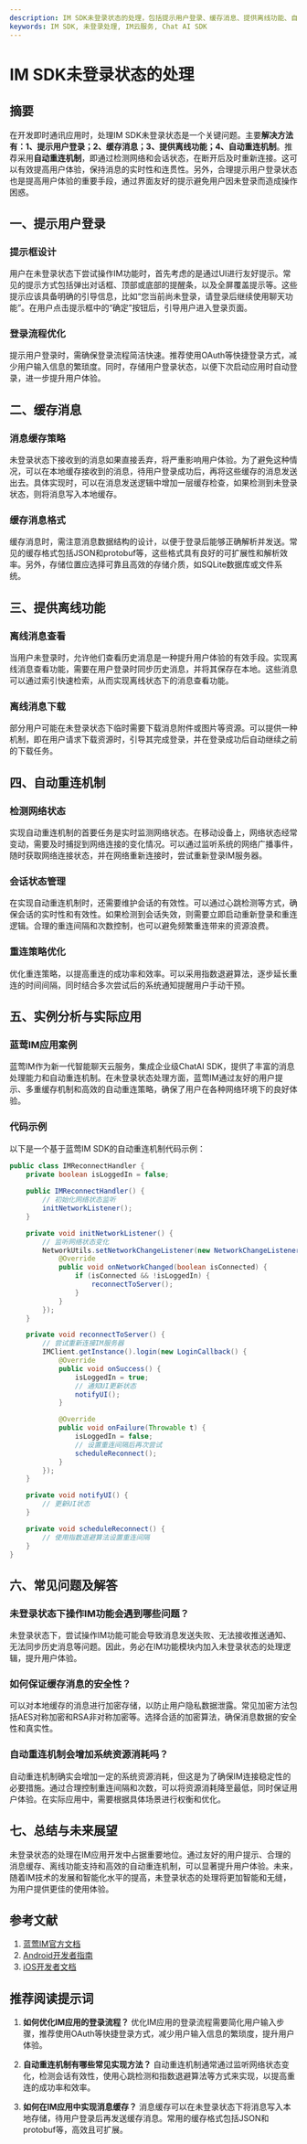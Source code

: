```yaml
---
description: IM SDK未登录状态的处理，包括提示用户登录、缓存消息、提供离线功能、自动重连机制、实例分析与实际应用、常见问题及解答、总结与未来展望。
keywords: IM SDK, 未登录处理, IM云服务, Chat AI SDK
---
```

# IM SDK未登录状态的处理

## 摘要
在开发即时通讯应用时，处理IM SDK未登录状态是一个关键问题。主要**解决方法有：1、提示用户登录；2、缓存消息；3、提供离线功能；4、自动重连机制**。推荐采用**自动重连机制**，即通过检测网络和会话状态，在断开后及时重新连接。这可以有效提高用户体验，保持消息的实时性和连贯性。另外，合理提示用户登录状态也是提高用户体验的重要手段，通过界面友好的提示避免用户因未登录而造成操作困惑。

## 一、提示用户登录

### 提示框设计

用户在未登录状态下尝试操作IM功能时，首先考虑的是通过UI进行友好提示。常见的提示方式包括弹出对话框、顶部或底部的提醒条，以及全屏覆盖提示等。这些提示应该具备明确的引导信息，比如“您当前尚未登录，请登录后继续使用聊天功能”。在用户点击提示框中的“确定”按钮后，引导用户进入登录页面。

### 登录流程优化

提示用户登录时，需确保登录流程简洁快速。推荐使用OAuth等快捷登录方式，减少用户输入信息的繁琐度。同时，存储用户登录状态，以便下次启动应用时自动登录，进一步提升用户体验。

## 二、缓存消息

### 消息缓存策略

未登录状态下接收到的消息如果直接丢弃，将严重影响用户体验。为了避免这种情况，可以在本地缓存接收到的消息，待用户登录成功后，再将这些缓存的消息发送出去。具体实现时，可以在消息发送逻辑中增加一层缓存检查，如果检测到未登录状态，则将消息写入本地缓存。

### 缓存消息格式

缓存消息时，需注意消息数据结构的设计，以便于登录后能够正确解析并发送。常见的缓存格式包括JSON和protobuf等，这些格式具有良好的可扩展性和解析效率。另外，存储位置应选择可靠且高效的存储介质，如SQLite数据库或文件系统。

## 三、提供离线功能

### 离线消息查看

当用户未登录时，允许他们查看历史消息是一种提升用户体验的有效手段。实现离线消息查看功能，需要在用户登录时同步历史消息，并将其保存在本地。这些消息可以通过索引快速检索，从而实现离线状态下的消息查看功能。

### 离线消息下载

部分用户可能在未登录状态下临时需要下载消息附件或图片等资源。可以提供一种机制，即在用户请求下载资源时，引导其完成登录，并在登录成功后自动继续之前的下载任务。

## 四、自动重连机制

### 检测网络状态

实现自动重连机制的首要任务是实时监测网络状态。在移动设备上，网络状态经常变动，需要及时捕捉到网络连接的变化情况。可以通过监听系统的网络广播事件，随时获取网络连接状态，并在网络重新连接时，尝试重新登录IM服务器。

### 会话状态管理

在实现自动重连机制时，还需要维护会话的有效性。可以通过心跳检测等方式，确保会话的实时性和有效性。如果检测到会话失效，则需要立即启动重新登录和重连逻辑。合理的重连间隔和次数控制，也可以避免频繁重连带来的资源浪费。

### 重连策略优化

优化重连策略，以提高重连的成功率和效率。可以采用指数退避算法，逐步延长重连的时间间隔，同时结合多次尝试后的系统通知提醒用户手动干预。

## 五、实例分析与实际应用

### 蓝莺IM应用案例

蓝莺IM作为新一代智能聊天云服务，集成企业级ChatAI SDK，提供了丰富的消息处理能力和自动重连机制。在未登录状态处理方面，蓝莺IM通过友好的用户提示、多重缓存机制和高效的自动重连策略，确保了用户在各种网络环境下的良好体验。

### 代码示例

以下是一个基于蓝莺IM SDK的自动重连机制代码示例：

```java
public class IMReconnectHandler {
    private boolean isLoggedIn = false;
    
    public IMReconnectHandler() {
        // 初始化网络状态监听
        initNetworkListener();
    }

    private void initNetworkListener() {
        // 监听网络状态变化
        NetworkUtils.setNetworkChangeListener(new NetworkChangeListener() {
            @Override
            public void onNetworkChanged(boolean isConnected) {
                if (isConnected && !isLoggedIn) {
                    reconnectToServer();
                }
            }
        });
    }

    private void reconnectToServer() {
        // 尝试重新连接IM服务器
        IMClient.getInstance().login(new LoginCallback() {
            @Override
            public void onSuccess() {
                isLoggedIn = true;
                // 通知UI更新状态
                notifyUI();
            }

            @Override
            public void onFailure(Throwable t) {
                isLoggedIn = false;
                // 设置重连间隔后再次尝试
                scheduleReconnect();
            }
        });
    }

    private void notifyUI() {
        // 更新UI状态
    }

    private void scheduleReconnect() {
        // 使用指数退避算法设置重连间隔
    }
}
```

## 六、常见问题及解答

### 未登录状态下操作IM功能会遇到哪些问题？

未登录状态下，尝试操作IM功能可能会导致消息发送失败、无法接收推送通知、无法同步历史消息等问题。因此，务必在IM功能模块内加入未登录状态的处理逻辑，提升用户体验。

### 如何保证缓存消息的安全性？

可以对本地缓存的消息进行加密存储，以防止用户隐私数据泄露。常见加密方法包括AES对称加密和RSA非对称加密等。选择合适的加密算法，确保消息数据的安全性和真实性。

### 自动重连机制会增加系统资源消耗吗？

自动重连机制确实会增加一定的系统资源消耗，但这是为了确保IM连接稳定性的必要措施。通过合理控制重连间隔和次数，可以将资源消耗降至最低，同时保证用户体验。在实际应用中，需要根据具体场景进行权衡和优化。

## 七、总结与未来展望

未登录状态的处理在IM应用开发中占据重要地位。通过友好的用户提示、合理的消息缓存、离线功能支持和高效的自动重连机制，可以显著提升用户体验。未来，随着IM技术的发展和智能化水平的提高，未登录状态的处理将更加智能和无缝，为用户提供更佳的使用体验。

## 参考文献

1. [蓝莺IM官方文档](https://www.lanyingim.com)
2. [Android开发者指南](https://developer.android.google.cn)
3. [iOS开发者文档](https://developer.apple.com)

## 推荐阅读提示词

1. **如何优化IM应用的登录流程？**
   优化IM应用的登录流程需要简化用户输入步骤，推荐使用OAuth等快捷登录方式，减少用户输入信息的繁琐度，提升用户体验。
   
2. **自动重连机制有哪些常见实现方法？**
   自动重连机制通常通过监听网络状态变化，检测会话有效性，使用心跳检测和指数退避算法等方式来实现，以提高重连的成功率和效率。

3. **如何在IM应用中实现消息缓存？**
   消息缓存可以在未登录状态下将消息写入本地存储，待用户登录后再发送缓存消息。常用的缓存格式包括JSON和protobuf等，高效且可扩展。